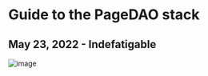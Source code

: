 # Guide to the PageDAO stack

## May 23, 2022 - Indefatigable
![image](https://user-images.githubusercontent.com/43445728/169940323-5d94b56e-87dd-4c50-85d6-4bd9bf51baf2.png)
